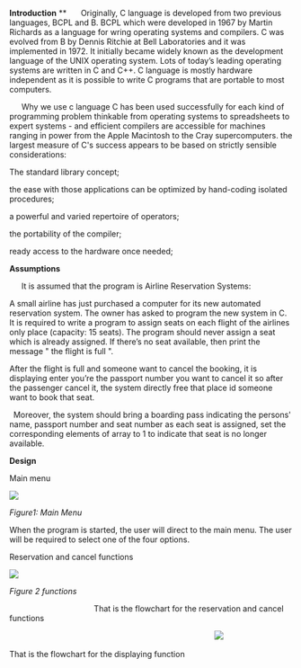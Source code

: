 ﻿**Introduction**
**
`	`Originally, C language is developed from two previous languages, BCPL and B. BCPL which were developed in 1967 by Martin Richards as a language for wring operating systems and compilers. C was evolved from B by Dennis Ritchie at Bell Laboratories and it was implemented in 1972. It initially became widely known as the development language of the UNIX operating system. Lots of today’s leading operating systems are written in C and C++. C language is mostly hardware independent as it is possible to write C programs that are portable to most computers. 

`	`Why we use c language C has been used successfully for each kind of programming problem thinkable from operating systems to spreadsheets to expert systems - and efficient compilers are accessible for machines ranging in power from the Apple Macintosh to the Cray supercomputers. the largest measure of C's success appears to be based on strictly sensible considerations:

The standard library concept;

the ease with those applications can be optimized by hand-coding isolated procedures;

a powerful and varied repertoire of operators;

the portability of the compiler;

ready access to the hardware once needed; 


**Assumptions**

`	`It is assumed that the program is Airline Reservation Systems:

A small airline has just purchased a computer for its new automated reservation system. The owner has asked to program the new system in C. It is required to write a program to assign seats on each flight of the airlines only place (capacity: 15 seats). The program should never assign a seat which is already assigned. If there’s no seat available, then print the message " the flight is full ".

After the flight is full and someone want to cancel the booking, it is displaying enter you’re the passport number you want to cancel it so after the passenger cancel it, the system directly free that place id someone want to book that seat.

` `Moreover, the system should bring a boarding pass indicating the persons' name, passport number and seat number as each seat is assigned, set the corresponding elements of array to 1 to indicate that seat is no longer available. 



**Design**

Main menu

![](Aspose.Words.243999c6-0667-4366-84c2-706de68b99f9.001.png)

*Figure1: Main Menu*

When the program is started, the user will direct to the main menu.  The user will be required to select one of the four options. 

Reservation and cancel functions

![](Aspose.Words.243999c6-0667-4366-84c2-706de68b99f9.002.png)

*Figure 2 functions*

`                     `That is the flowchart for the reservation and cancel functions   

`                                                   `![](Aspose.Words.243999c6-0667-4366-84c2-706de68b99f9.003.png)                         

That is the flowchart for the displaying function 
